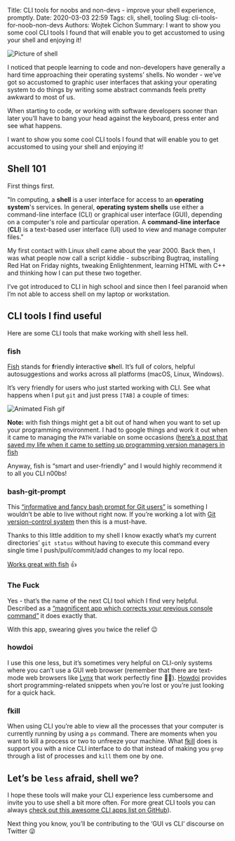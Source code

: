Title: CLI tools for noobs and non-devs - improve your shell experience, promptly. 
Date: 2020-03-03 22:59
Tags: cli, shell, tooling
Slug: cli-tools-for-noob-non-devs
Authors: Wojtek Cichon
Summary: I want to show you some cool CLI tools I found that will enable you to get accustomed to using your shell and enjoying it!

![Picture of shell]({static}/images/shell-by-pankaj-patel.jpg "Terminal shell")

I noticed that people learning to code and non-developers have generally a hard time approaching their operating systems’ shells. No wonder - we’ve got so accustomed to graphic user interfaces that asking your operating system to do things by writing some abstract commands feels pretty awkward to most of us.

When starting to code, or working with software developers sooner than later you’ll have to bang your head against the keyboard, press enter and see what happens. 

I want to show you some cool CLI tools I found that will enable you to get accustomed to using your shell and enjoying it!

## Shell 101

First things first.

"In computing, a **shell** is a user interface for access to an **operating system**'s services. In general, **operating system shells** use either a command-line interface (CLI) or graphical user interface (GUI), depending on a computer's role and particular operation. A **command-line interface** (**CLI**) is a text-based user interface (UI) used to view and manage computer files."
  
My first contact with Linux shell came about the year 2000. Back then, I was what people now call a script kiddie - subscribing Bugtraq, installing Red Hat on Friday nights, tweaking Enlightenment, learning HTML with C++ and thinking how I can put these two together.
  
I’ve got introduced to CLI in high school and since then I feel paranoid when I’m not able to access shell on my laptop or workstation.

## CLI tools I find useful

Here are some CLI tools that make working with shell less hell.  

### fish

[Fish](https://fishshell.com/) stands for **f**riendly **i**nteractive **sh**ell. It’s full of colors, helpful autosuggestions and works across all platforms (macOS, Linux, Windows).

It’s very friendly for users who just started working with CLI. See what happens when I put `git` and just press `[TAB]` a couple of times:

![Animated Fish gif]({static}/images/fishell.gif "Fish shell gif")

**Note:** with fish things might get a bit out of hand when you want to set up your programming environment. I had to google things and work it out when it came to managing the `PATH` variable on some occasions ([here’s a post that saved my life when it came to setting up programming version managers in fish](https://angristan.xyz/2018/07/how-to-use-nvm-rbenv-pyenv-goenv-with-fish-shell/)

Anyway, fish is “smart and user-friendly” and I would highly recommend it to all you CLI n00bs!
  
### bash-git-prompt

This [“informative and fancy bash prompt for Git users”]([https://github.com/magicmonty/bash-git-prompt) is something I wouldn’t be able to live without right now. If you’re working a lot with [Git version-control system](https://en.wikipedia.org/wiki/Git) then this is a must-have.

Thanks to this little addition to my shell I know exactly what’s my current directories’ `git status` without having to execute this command every single time I push/pull/commit/add changes to my local repo.

[Works great with fish](https://github.com/magicmonty/bash-git-prompt#install-for-the-fish-shell) 👍

### The Fuck

Yes - that’s the name of the next CLI tool which I find very helpful. Described as a [“magnificent app which corrects your previous console command”](https://github.com/nvbn/thefuck) it does exactly that.  

With this app, swearing gives you twice the relief 😉

### howdoi

I use this one less, but it’s sometimes very helpful on CLI-only systems where you can’t use a GUI web browser (remember that there are text-mode web browsers like [Lynx](https://lynx.browser.org/) that  work perfectly fine 👌🏻). [Howdoi](https://github.com/gleitz/howdoi) provides short programming-related snippets when you’re lost or you’re just looking for a quick hack.

### fkill

When using CLI you’re able to view all the processes that your computer is currently running by using a `ps` command. There are moments when you want to kill a process or two to unfreeze your machine. What [fkill](https://github.com/sindresorhus/fkill-cli) does is support you with a nice CLI interface to do that instead of making you `grep` through a list of processes and `kill` them one by one.

## Let’s be `less` afraid, shell we?

I hope these tools will make your CLI experience less cumbersome and invite you to use shell a bit more often. For more great CLI tools you can always [check out this awesome CLI apps list on GitHub](https://github.com/agarrharr/awesome-cli-apps)).

Next thing you know, you’ll be contributing to the ‘GUI vs CLI’ discourse on Twitter 😜

